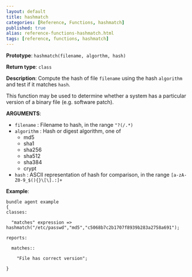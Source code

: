 ```yaml
---
layout: default
title: hashmatch
categories: [Reference, Functions, hashmatch]
published: true
alias: reference-functions-hashmatch.html
tags: [reference, functions, hashmatch]
---
```


**Prototype**: `hashmatch(filename, algorthm, hash)`

**Return type**: `class`

**Description**: Compute the hash of file `filename` using the hash `algorithm` and test if it matches `hash`.

This function may be used to determine whether a system has a particular
version of a binary file (e.g. software patch).

**ARGUMENTS**:

* `filename` : Filename to hash, in the range `"?(/.*)`
* `algorithm` : Hash or digest algorithm, one of
    * md5
    * sha1
    * sha256
    * sha512
    * sha384
    * crypt   
* `hash` : ASCII representation of hash for comparison, in the range
`[a-zA-Z0-9_$(){}\[\].:]+`

**Example**:

```cf3
bundle agent example
{     
classes:

  "matches" expression => hashmatch("/etc/passwd","md5","c5068b7c2b1707f8939b283a2758a691");

reports:

  matches::

    "File has correct version";

}
```
